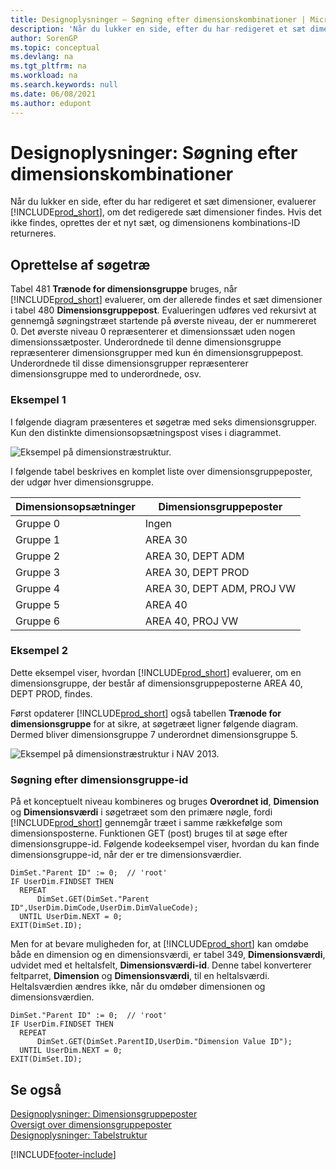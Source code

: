```yaml
---
title: Designoplysninger – Søgning efter dimensionskombinationer | Microsoft Docs
description: 'Når du lukker en side, efter du har redigeret et sæt dimensioner, evaluerer Business Central, om det redigerede sæt dimensioner findes. Hvis det ikke findes, oprettes der et nyt sæt, og dimensionens kombinations-ID returneres.'
author: SorenGP
ms.topic: conceptual
ms.devlang: na
ms.tgt_pltfrm: na
ms.workload: na
ms.search.keywords: null
ms.date: 06/08/2021
ms.author: edupont
---
```

# Designoplysninger: Søgning efter dimensionskombinationer
Når du lukker en side, efter du har redigeret et sæt dimensioner, evaluerer [!INCLUDE[prod_short](includes/prod_short.md)], om det redigerede sæt dimensioner findes. Hvis det ikke findes, oprettes der et nyt sæt, og dimensionens kombinations-ID returneres.  

## Oprettelse af søgetræ  
 Tabel 481 **Trænode for dimensionsgruppe** bruges, når [!INCLUDE[prod_short](includes/prod_short.md)] evaluerer, om der allerede findes et sæt dimensioner i tabel 480 **Dimensionsgruppepost**. Evalueringen udføres ved rekursivt at gennemgå søgningstræet startende på øverste niveau, der er nummereret 0. Det øverste niveau 0 repræsenterer et dimensionssæt uden nogen dimensionssætposter. Underordnede til denne dimensionsgruppe repræsenterer dimensionsgrupper med kun én dimensionsgruppepost. Underordnede til disse dimensionsgrupper repræsenterer dimensionsgruppe med to underordnede, osv.  

### Eksempel 1  
 I følgende diagram præsenteres et søgetræ med seks dimensionsgrupper. Kun den distinkte dimensionsopsætningspost vises i diagrammet.  

 ![Eksempel på dimensionstræstruktur.](media/nav2013_dimension_tree.png "Eksempel på dimensionstræstruktur")  

 I følgende tabel beskrives en komplet liste over dimensionsgruppeposter, der udgør hver dimensionsgruppe.  

|Dimensionsopsætninger|Dimensionsgruppeposter|  
|--------------------|---------------------------|  
|Gruppe 0|Ingen|  
|Gruppe 1|AREA 30|  
|Gruppe 2|AREA 30, DEPT ADM|  
|Gruppe 3|AREA 30, DEPT PROD|  
|Gruppe 4|AREA 30, DEPT ADM, PROJ VW|  
|Gruppe 5|AREA 40|  
|Gruppe 6|AREA 40, PROJ VW|  

### Eksempel 2  
 Dette eksempel viser, hvordan [!INCLUDE[prod_short](includes/prod_short.md)] evaluerer, om en dimensionsgruppe, der består af dimensionsgruppeposterne AREA 40, DEPT PROD, findes.  

 Først opdaterer [!INCLUDE[prod_short](includes/prod_short.md)] også tabellen **Trænode for dimensionsgruppe** for at sikre, at søgetræet ligner følgende diagram. Dermed bliver dimensionsgruppe 7 underordnet dimensionsgruppe 5.  

 ![Eksempel på dimensionstræstruktur i NAV 2013.](media/nav2013_dimension_tree_example2.png "Eksempel på dimensionstræstruktur i NAV 2013")  

### Søgning efter dimensionsgruppe-id  
 På et konceptuelt niveau kombineres og bruges **Overordnet id**, **Dimension** og **Dimensionsværdi** i søgetræet som den primære nøgle, fordi [!INCLUDE[prod_short](includes/prod_short.md)] gennemgår træet i samme rækkefølge som dimensionsposterne. Funktionen GET (post) bruges til at søge efter dimensionsgruppe-id. Følgende kodeeksempel viser, hvordan du kan finde dimensionsgruppe-id, når der er tre dimensionsværdier.  

```  
DimSet."Parent ID" := 0;  // 'root'  
IF UserDim.FINDSET THEN  
  REPEAT  
      DimSet.GET(DimSet."Parent ID",UserDim.DimCode,UserDim.DimValueCode);  
  UNTIL UserDim.NEXT = 0;  
EXIT(DimSet.ID);  

```  

Men for at bevare muligheden for, at [!INCLUDE[prod_short](includes/prod_short.md)] kan omdøbe både en dimension og en dimensionsværdi, er tabel 349, **Dimensionsværdi**, udvidet med et heltalsfelt, **Dimensionsværdi-id**. Denne tabel konverterer feltparret, **Dimension** og **Dimensionsværdi**, til en heltalsværdi. Heltalsværdien ændres ikke, når du omdøber dimensionen og dimensionsværdien.  

```  
DimSet."Parent ID" := 0;  // 'root'  
IF UserDim.FINDSET THEN  
  REPEAT  
      DimSet.GET(DimSet.ParentID,UserDim."Dimension Value ID");  
  UNTIL UserDim.NEXT = 0;  
EXIT(DimSet.ID);  

```  

## Se også
    
 [Designoplysninger: Dimensionsgruppeposter](/dynamics365/business-central/design-details-dimension-set-entries-overview)   
 [Oversigt over dimensionsgruppeposter](design-details-dimension-set-entries-overview.md)   
 [Designoplysninger: Tabelstruktur](design-details-table-structure.md)   
 


[!INCLUDE[footer-include](includes/footer-banner.md)]